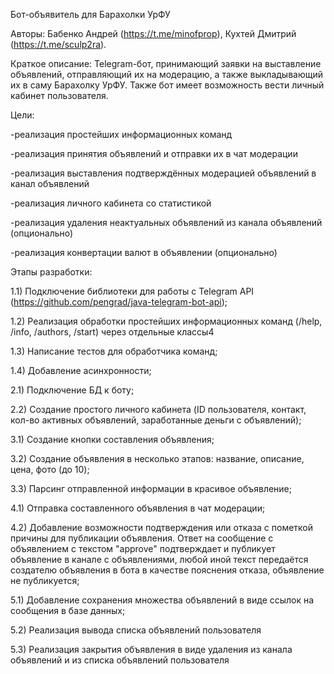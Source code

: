 Бот-объявитель для Барахолки УрФУ

Авторы: Бабенко Андрей (https://t.me/minofprop), Кухтей Дмитрий (https://t.me/sculp2ra).

Краткое описание: Telegram-бот, принимающий заявки на выставление объявлений, отправляющий их на модерацию, а также выкладывающий их в саму Барахолку УрФУ. Также бот имеет возможность вести личный кабинет пользователя.

Цели:

-реализация простейших информационных команд

-реализация принятия объявлений и отправки их в чат модерации

-реализация выставления подтверждённых модерацией объявлений в канал объявлений

-реализация личного кабинета со статистикой

-реализация удаления неактуальных объявлений из канала объявлений (опционально)

-реализация конвертации валют в объявлении (опционально)

Этапы разработки:

1.1) Подключение библиотеки для работы с Telegram API (https://github.com/pengrad/java-telegram-bot-api);

1.2) Реализация обработки простейших информационных команд (/help, /info, /authors, /start) через отдельные классы4

1.3) Написание тестов для обработчика команд;

1.4) Добавление асинхронности;

2.1) Подключение БД к боту;

2.2) Создание простого личного кабинета (ID пользователя, контакт, кол-во активных объявлений, заработанные деньги с объявлений);

3.1) Создание кнопки составления объявления;

3.2) Создание объявления в несколько этапов: название, описание, цена, фото (до 10);

3.3) Парсинг отправленной информации в красивое объявление;

4.1) Отправка составленного объявления в чат модерации;

4.2) Добавление возможности подтверждения или отказа с пометкой причины для публикации объявления. Ответ на сообщение с объявлением с текстом "approve" подтверждает и публикует объявление в канале с объявлениями, любой иной текст передаётся создателю объявления в бота в качестве пояснения отказа, объявление не публикуется;

5.1) Добавление сохранения множества объявлений в виде ссылок на сообщения в базе данных;

5.2) Реализация вывода списка объявлений пользователя

5.3) Реализация закрытия объявления в виде удаления из канала объявлений и из списка объявлений пользователя
